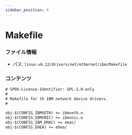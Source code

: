 ```yaml
---
sidebar_position: 6
---
```

# Makefile

### ファイル情報

- パス: `linux-v6.12/drivers/net/ethernet/ibm/Makefile`

### コンテンツ

```txt
# SPDX-License-Identifier: GPL-2.0-only
#
# Makefile for th IBM network device drivers.
#

obj-$(CONFIG_IBMVETH) += ibmveth.o
obj-$(CONFIG_IBMVNIC) += ibmvnic.o
obj-$(CONFIG_IBM_EMAC) += emac/
obj-$(CONFIG_EHEA) += ehea/

```
